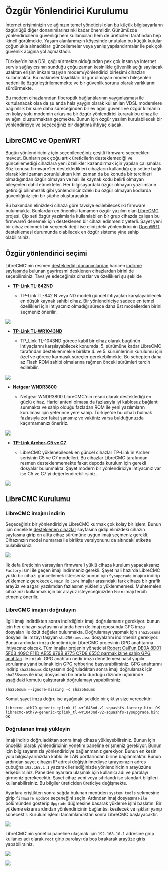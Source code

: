 # Özgür Yönlendirici Kurulumu

İnternet erişiminizin ve ağınızın temel yöneticisi olan bu küçük bilgisayarların özgürlüğü diğer donanımlarınızınki kadar önemlidir. Günümüzde yönlendiricilerin güvenliği hem kullanıcıları hem de üreticileri tarafından hep ikincil görülmekte. Yaşam alanlarımızın köşesinde unutulan bu küçük kutular çoğunlukla almadıkları güncellemeler veya yanlış yapılandırmalar ile pek çok güvenlik açığına yol açmaktadır.

Türkiye'de hala DSL çağı sürmekte olduğundan pek çok insan ya internet servis sağlayıcısının sunduğu çoğu zaman kesinlikle güvenlik açığı sayılacak uzaktan erişim imkanı taşıyan modem/yönlendirici birleşimi cihazları kullanmakta. Bu makineler taşıdıkları özgür olmayan modem bileşenleri nedeni ile özgürleştirilememekte ve bir güvenlik sorunu olarak varlıklarını sürdürmekte.

Bu modem cihazlarından fiberoptik bağlantılarının yaygınlaşması ile kurtulanacak olsa da şu anda hala yaygın olarak kullanılan VDSL modemlere bağımlılık bir süre daha süreceğinden bir ev ağını güvenli ve özgür kılmanın en kolay yolu modemin arkasına bir özgür yönlendirici kurarak bu cihaz ile ev ağını oluşturmaktan geçmekte. Bunun için özgür yazılım kurulabilecek bir yönlendiriciye ve seçeceğiniz bir dağıtıma ihtiyaç olacak.

## LibreCMC ve OpenWRT

Bugün yönlendiriciniz için seçebileceğiniz çeşitli firmware seçenekleri mevcut. Bunların pek çoğu artık üreticilerin desteklemediği ve güncellemediği cihazlara yeni özellikler kazandırmak için yapılan çalışmalar. Söz konusu firmware'ler destekledikleri cihazların kullandığı çip setine bağlı olarak kimi zaman zorunluluktan kimi zaman da bu konuda bir tercihleri olmadığından özgür olmayan ve hali ile kaynak kodu belirli olmayan bileşenleri dahil etmekteler. Her bilgisayardaki özgür olmayan yazılımların getirdiği bilinmezlik gibi yönlendiricinizdeki bu özgür olmayan kodlarda güvenliğiniz için bir şüphe oluşturacaktır.

Bu bakımdan elinizdeki cihaza göre tavsiye edilebilecek iki firmware bulunmakta. Bunlardan en önemlisi tamamen özgür yazılım olan [LibreCMC](https://librecmc.org) projesi. Çip seti özgür yazılımlarla kullanılabilen bir grup cihazda çalışan bu firmware'i denemek için desteklenen bir cihazı edinmeniz yeterli. Şayet yeni bir cihaz edinmek bir seçenek değil ise elinizdeki yönlendiricinin [OpenWRT](https://openwrt.org) desteklemesi durumunda olabilecek en özgür sisteme yine sahip olabilirsiniz.

## Özgür yönlendirici seçimi

LibreCMC'nin resmen [desteklediği donanımlardan](https://librecmc.org/fossil/librecmc/wiki?name=Supported_Hardware) haricen [indirme sayfasında](https://librecmc.org/librecmc/downloads/snapshots/v1.5.0a/targets/ath79/generic/) bulunan gayriresmi desklenen cihazlardan birini de seçebilirsiniz. Tavsiye edeceğimiz cihazlar ve özellikleri şu şekilde

* [__TP-Link TL-842ND__](https://librecmc.org/fossil/librecmc/wiki?name=TL_WR842ND)

	- TP-Link TL-842 N veya ND modeli güncel ihtiyaçları karşılayabilecek en düşük kaynak sahibi cihaz. Bir yönlendiriciye sadece en temel özellikleri için ihtiyacınız olmadığı sürece daha üst modellerden birini seçmeniz önerilir.

![](yonlendirici/842.jpeg)

* [__TP-Link TL-WR1043ND__](https://librecmc.org/fossil/librecmc/wiki?name=TL_WR1043ND)

	- TP_Link TL-1043ND görece kabil bir cihaz olarak bugünün ihtiyaçlarını karşılayabilecek konumda. 5. sürümüne kadar LibreCMC tarafından desteklenmekle birlikte 4. ve 5. sürümlerinin kurulumu için özel ve görece karmaşık süreçler gerekebilmekte. Bu sebepten daha az Flash ROM sahibi olmalarına rağmen önceki sürümleri tercih edilebilir.

![](yonlendirici/1043.jpeg)

* [__Netgear WNDR3800__](https://librecmc.org/fossil/librecmc/wiki?name=WNDR3800)

	- Netgear WNDR3800 LibreCMC'nin resmi olarak desteklediği en güçlü cihaz. Harici anteni olmasa da fazlasıyla iyi kablosuz bağlantı sunmakta ve sahip olduğu fazladan ROM ile yeni yazılımların kurulması için yeterince yere sahip. Türkiye'de bu cihazı bulmak fazlasıyla zor fakat şansınız ve vaktiniz varsa bulduğunuzda kaçırmamanızı öneririz.

![](yonlendirici/wndr3800.jpeg)

* [__TP-Link Archer-C5 ve C7__](https://librecmc.org/librecmc/downloads/snapshots/v1.5.0a/targets/ath79/generic/)

	- LibreCMC yüklenebilecek en güncel cihazlar TP-Link'in Archer serisinin C5 ve C7 modelleri. Bu cihazlar LibreCMC tarafından resmen desteklenmemekte fakat depoda kurulum için gerekli dosyalar bulunmakta. Şayet modern bir yönlendiriciye ihtiyacınız var ise C5 ve C7'yi değerlendirebilirsiniz.

![](yonlendirici/c5.jpeg)

## LibreCMC Kurulumu

### LibreCMC imajını indirin

Seçeceğiniz bir yönlendiriciye LibreCMC kurmak çok kolay bir işlem. Bunun için öncelikle [desteklenen cihazlar](https://librecmc.org/fossil/librecmc/wiki?name=Supported_Hardware) sayfasına gidip elinizdeki cihazın sayfasına girip en altta cihaz sürümüne uygun imajı seçmeniz gerekli. Cihazınızın model numarası ile birlikte versiyonunu da altındaki etikette bulabilirsiniz.

![](yonlendirici/version.jpg)

İlk defa üreticinin varsayılan firmware'i yüklü cihaza kurulum yapacaksanız `Factory` ismi ile geçen imajı indirmeniz gerekli. Şayet hali hazırda LibreCMC yüklü bir cihazı güncellemek isterseniz bunun için `Sysupgrade` imajını indirip yüklemeniz gerekecek. `Main` ile `Core` imajlar arasındaki fark cihaza bir grafik arayüz ve asgari yazılımdan fazlasının yüklenip yüklenmemesi. Muhtemelen cihazınızı kullanmak için bir arayüz isteyeceğinizden `Main` imajı tercih etmeniz önerilir.

### LibreCMC imajını doğrulayın

İlgili imajı indirdikten sonra indirdiğiniz imajı doğrulamanız gerekiyor. bunun için her cihazın sayfasının altında hem de imaj reposunda GPG imza dosyaları ile özüt değeler bulunmakta. Doğrulamayı yapmak için `sha256sums` dosyası ile imzayı taşıyan `sha256sums.asc` dosyalarını indirmeniz gerekiyor. Bunun ardından imza denetimi için LibreCMC projesinin GPG anahtarına ihtiyacınız olacak. Tüm imajlar projenin yöneticisi [Robert Call'un DE0A 8D01 5F03 409C F11D AE55 979B 9775 C7D8 655C parmak izine sahip GPG anahtarı](https://librecmc.org/contact.html) ile imzalı. GPG anahtarı nedir imza denetlemesi nasıl yapılır sorularına yanıt bulmak için [GPG rehberine](/yazisma_guvenligi/gpg/gpg.md) başvurabilirsiniz. GPG anahtarını indirip `sha256sums` dosyasının doğruladıktan sonra imajı doğrulamak için `sha256sums` ile imaj dosyasının bir arada durduğu dizinde uçbirimde aşağıdaki komutu çalıştırarak doğrulamayı yapabilirsiniz.

`sha256sum --ignore-missing -c sha256sums`

Komut şayet imza doğru ise aşağıdaki şekilde bir çıktıyı size verecektir:

```
librecmc-ath79-generic-tplink_tl-wr1043nd-v1-squashfs-factory.bin: OK
librecmc-ath79-generic-tplink_tl-wr1043nd-v2-squashfs-sysupgrade.bin: OK
```

### Doğrulanan imajı yükleyin

İmajı indirip doğruladıktan sonra imajı cihaza yükleyebilirsiniz. Bunun için öncelikli olarak yönlendiricinin yönetim paneline erişmeniz gerekiyor. Bunun için bilgisayarınızla yönlendiriciye bağlanmanız gerekiyor. Bunun en kesin yolu bilgisayarınızdan kablo ile LAN portlarından birine bağlanmaktır. Bunun ardından şayet cihazın IP adresi değiştirilmediyse tarayıcınızın adres çubuğna `192.168.1.1` yazarak ilerlediğinizde yönlendiricinin arayüzüne erişebilirsiniz. Panelden ayarlara ulaşmak için kullanıcı adı ve parolayı girmeniz gerekecektir. Şayet cihaz yeni veya sıfırlandı ise standart bilgileri kullanabilirsiniz. Bu bilgiler üreticiden üreticiye değişmekte.

Ayarlara eriştikten sonra sağda bulunan menüden `system tools` sekmesine girip `firmware update` seçeneğini seçin. Ardından imaj dosyasını `File` bölümünden gösterip `Upgrade` düğmesine basarak yükleme işini başlatın. Bir yükleme ekranı ardından yönlendiricinin bağlantısı kesilecek ve ışıkları yanıp sönecektir. Kurulum işlemi tamamlandıktan sonra LibreCMC başlayacaktır.

![](yonlendirici/update.png)

LibreCMC'nin yönetici paneline ulaşmak için `192.168.10.1` adresine girip kullanıcı adı olarak `root` girip parolayı da boş bırakarak arayüze giriş yapabilirsiniz. 	

![](yonlendirici/librecmc_login.png)

![](yonlendirici/librecmc.png)





